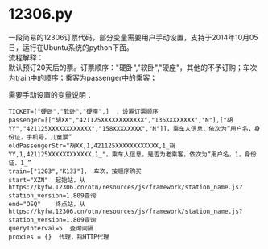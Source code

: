 12306.py
========

一段简易的12306订票代码，部分变量需要用户手动设置，支持于2014年10月05日，运行在Ubuntu系统的python下面。<br>
流程解释：<br>
    默认预订20天后的票。订票顺序："硬卧","软卧","硬座"，其他的不予订购；车次为train中的顺序；乘客为passenger中的乘客；<br>

需要手动设置的变量说明：

    TICKET=["硬卧","软卧","硬座",]  ，设置订票顺序
    passenger=[["胡XX","421125XXXXXXXXXXXX","136XXXXXXXX","N"],["胡YY","421125XXXXXXXXXXXX","158XXXXXXXX","N"]]，乘车人信息，依次为“用户名，身份证，手机号，儿童票”
    oldPassengerStr="胡XX,1,421125XXXXXXXXXXXX,1_胡YY,1,421125XXXXXXXXXXXX,1_"，乘车人信息，是否为老乘客，依次为“用户名，1，身份证，1_”
    train=["1203","K133"]， 车次，按顺序购买
    start="XZN"  起始站，从https://kyfw.12306.cn/otn/resources/js/framework/station_name.js?station_version=1.809查询
    end="OSQ"    终点站，从https://kyfw.12306.cn/otn/resources/js/framework/station_name.js?station_version=1.809查询
    queryInterval=5  查询间隔
    proxies = {}  代理，指HTTP代理



